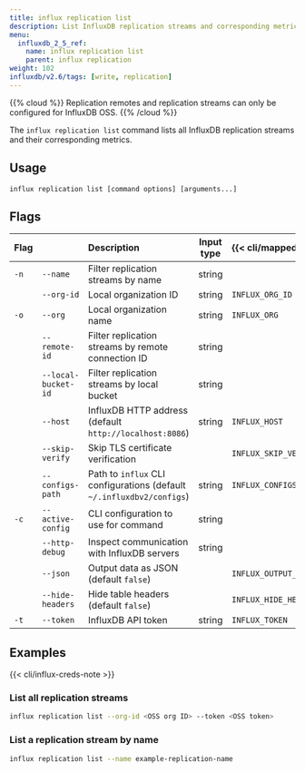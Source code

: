 ```yaml
---
title: influx replication list
description: List InfluxDB replication streams and corresponding metrics.
menu:
  influxdb_2_5_ref:
    name: influx replication list
    parent: influx replication
weight: 102
influxdb/v2.6/tags: [write, replication]
---
```


{{% cloud %}}
Replication remotes and replication streams can only be configured for InfluxDB OSS.
{{% /cloud %}}


The `influx replication list` command lists all InfluxDB replication streams and their corresponding metrics.

## Usage
```
influx replication list [command options] [arguments...]
```

## Flags
| Flag |                     | Description                                                           | Input type | {{< cli/mapped >}}    |
| :--- | :------------------ | :-------------------------------------------------------------------- | :--------: | :-------------------- |
| `-n` | `--name`            | Filter replication streams by name                                    |   string   |                       |
|      | `--org-id`          | Local organization ID                                                 |   string   | `INFLUX_ORG_ID`       |
| `-o` | `--org`             | Local organization name                                               |   string   | `INFLUX_ORG`          |
|      | `--remote-id`       | Filter replication streams by remote connection ID                    |   string   |                       |
|      | `--local-bucket-id` | Filter replication streams by local bucket                            |   string   |                       |
|      | `--host`            | InfluxDB HTTP address (default `http://localhost:8086`)               |   string   | `INFLUX_HOST`         |
|      | `--skip-verify`     | Skip TLS certificate verification                                     |            | `INFLUX_SKIP_VERIFY`  |
|      | `--configs-path`    | Path to `influx` CLI configurations (default `~/.influxdbv2/configs`) |   string   | `INFLUX_CONFIGS_PATH` |
| `-c` | `--active-config`   | CLI configuration to use for command                                  |   string   |                       |
|      | `--http-debug`      | Inspect communication with InfluxDB servers                           |   string   |                       |
|      | `--json`            | Output data as JSON (default `false`)                                 |            | `INFLUX_OUTPUT_JSON`  |
|      | `--hide-headers`    | Hide table headers (default `false`)                                  |            | `INFLUX_HIDE_HEADERS` |
| `-t` | `--token`           | InfluxDB API token                                                    |   string   | `INFLUX_TOKEN`        |

## Examples
{{< cli/influx-creds-note >}}

### List all replication streams

```sh
influx replication list --org-id <OSS org ID> --token <OSS token>
```

### List a replication stream by name

```sh
influx replication list --name example-replication-name
```
